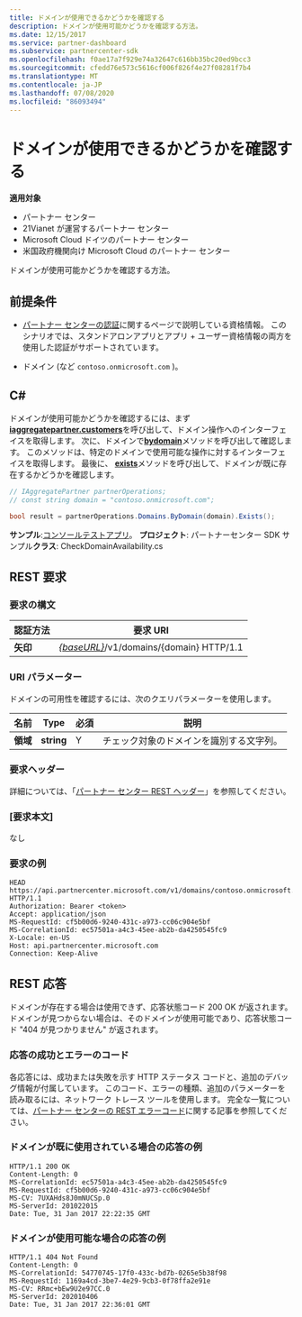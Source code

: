 ```yaml
---
title: ドメインが使用できるかどうかを確認する
description: ドメインが使用可能かどうかを確認する方法。
ms.date: 12/15/2017
ms.service: partner-dashboard
ms.subservice: partnercenter-sdk
ms.openlocfilehash: f0ae17a7f929e74a32647c616bb35bc20ed9bcc3
ms.sourcegitcommit: cfedd76e573c5616cf006f826f4e27f08281f7b4
ms.translationtype: MT
ms.contentlocale: ja-JP
ms.lasthandoff: 07/08/2020
ms.locfileid: "86093494"
---
```

# <a name="verify-domain-availability"></a>ドメインが使用できるかどうかを確認する

**適用対象**

- パートナー センター
- 21Vianet が運営するパートナー センター
- Microsoft Cloud ドイツのパートナー センター
- 米国政府機関向け Microsoft Cloud のパートナー センター

ドメインが使用可能かどうかを確認する方法。

## <a name="prerequisites"></a>前提条件

- [パートナー センターの認証](partner-center-authentication.md)に関するページで説明している資格情報。 このシナリオでは、スタンドアロンアプリとアプリ + ユーザー資格情報の両方を使用した認証がサポートされています。

- ドメイン (など `contoso.onmicrosoft.com` )。

## <a name="c"></a>C\#

ドメインが使用可能かどうかを確認するには、まず[**iaggregatepartner.customers**](https://docs.microsoft.com/dotnet/api/microsoft.store.partnercenter.ipartner.domains)を呼び出して、ドメイン操作へのインターフェイスを取得します。 次に、ドメインで[**bydomain**](https://docs.microsoft.com/dotnet/api/microsoft.store.partnercenter.domains.idomaincollection.bydomain)メソッドを呼び出して確認します。 このメソッドは、特定のドメインで使用可能な操作に対するインターフェイスを取得します。 最後に、 [**exists**](https://docs.microsoft.com/dotnet/api/microsoft.store.partnercenter.domains.idomain.exists)メソッドを呼び出して、ドメインが既に存在するかどうかを確認します。

``` csharp
// IAggregatePartner partnerOperations;
// const string domain = "contoso.onmicrosoft.com";

bool result = partnerOperations.Domains.ByDomain(domain).Exists();
```

**サンプル**:[コンソールテストアプリ](console-test-app.md)。 **プロジェクト**: パートナーセンター SDK サンプル**クラス**: CheckDomainAvailability.cs

## <a name="rest-request"></a>REST 要求

### <a name="request-syntax"></a>要求の構文

| 認証方法   | 要求 URI                                                              |
|----------|--------------------------------------------------------------------------|
| **矢印** | [*{baseURL}*](partner-center-rest-urls.md)/v1/domains/{domain} HTTP/1.1 |

### <a name="uri-parameter"></a>URI パラメーター

ドメインの可用性を確認するには、次のクエリパラメーターを使用します。

| 名前       | Type       | 必須 | 説明                                   |
|------------|------------|----------|-----------------------------------------------|
| **領域** | **string** | Y        | チェック対象のドメインを識別する文字列。 |

### <a name="request-headers"></a>要求ヘッダー

詳細については、「[パートナー センター REST ヘッダー](headers.md)」を参照してください。

### <a name="request-body"></a>[要求本文]

なし

### <a name="request-example"></a>要求の例

```http
HEAD https://api.partnercenter.microsoft.com/v1/domains/contoso.onmicrosoft.com HTTP/1.1
Authorization: Bearer <token>
Accept: application/json
MS-RequestId: cf5b00d6-9240-431c-a973-cc06c904e5bf
MS-CorrelationId: ec57501a-a4c3-45ee-ab2b-da4250545fc9
X-Locale: en-US
Host: api.partnercenter.microsoft.com
Connection: Keep-Alive
```

## <a name="rest-response"></a>REST 応答

ドメインが存在する場合は使用できず、応答状態コード 200 OK が返されます。 ドメインが見つからない場合は、そのドメインが使用可能であり、応答状態コード "404 が見つかりません" が返されます。

### <a name="response-success-and-error-codes"></a>応答の成功とエラーのコード

各応答には、成功または失敗を示す HTTP ステータス コードと、追加のデバッグ情報が付属しています。 このコード、エラーの種類、追加のパラメーターを読み取るには、ネットワーク トレース ツールを使用します。 完全な一覧については、[パートナー センターの REST エラーコード](error-codes.md)に関する記事を参照してください。

### <a name="response-example-for-when-the-domain-is-already-in-use"></a>ドメインが既に使用されている場合の応答の例

```http
HTTP/1.1 200 OK
Content-Length: 0
MS-CorrelationId: ec57501a-a4c3-45ee-ab2b-da4250545fc9
MS-RequestId: cf5b00d6-9240-431c-a973-cc06c904e5bf
MS-CV: 7UXAHds8J0mNUCSp.0
MS-ServerId: 201022015
Date: Tue, 31 Jan 2017 22:22:35 GMT
```

### <a name="response-example-for-when-the-domain-is-available"></a>ドメインが使用可能な場合の応答の例

```http
HTTP/1.1 404 Not Found
Content-Length: 0
MS-CorrelationId: 54770745-17f0-433c-bd7b-0265e5b38f98
MS-RequestId: 1169a4cd-3be7-4e29-9cb3-0f78ffa2e91e
MS-CV: RRmc+bEw9U2e97CC.0
MS-ServerId: 202010406
Date: Tue, 31 Jan 2017 22:36:01 GMT
```

